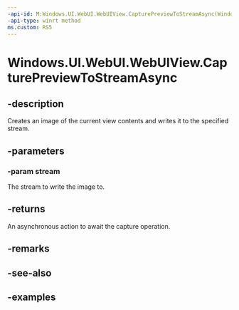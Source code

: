```yaml
---
-api-id: M:Windows.UI.WebUI.WebUIView.CapturePreviewToStreamAsync(Windows.Storage.Streams.IRandomAccessStream)
-api-type: winrt method
ms.custom: RS5
---
```


<!-- Method syntax.
public IAsyncAction WebUIView.CapturePreviewToStreamAsync(IRandomAccessStream stream)
-->

# Windows.UI.WebUI.WebUIView.CapturePreviewToStreamAsync

## -description
Creates an image of the current view contents and writes it to the specified stream.

## -parameters
### -param stream
The stream to write the image to.

## -returns
An asynchronous action to await the capture operation.

## -remarks

## -see-also

## -examples


